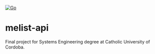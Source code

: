 [![Go](https://github.com/lmurature/melist-api/actions/workflows/test.yml/badge.svg)](https://github.com/lmurature/melist-api/actions/workflows/test.yml)

# melist-api
Final project for Systems Engineering degree at Catholic University of Cordoba.
